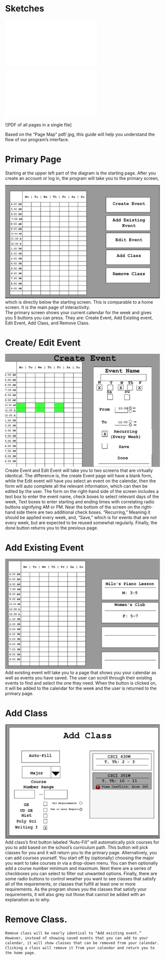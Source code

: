 # Sketches

![PDF of Sketch](/Sketch.pdf)

![PDF of Page Map](<./Page Map.pdf>)

![PDF of all pages in a single file]





Based on the “Page Map” pdf/ jpg, this guide will help you understand the flow of our program’s interface.

# Primary Page
Starting at the upper left part of the diagram is the starting page. After you create an account or log in, the program will take you to the primary screen,

![](Phase_I_Sketches/F2.jpg)<br/>
which is directly below the starting screen. This is comparable to a home screen. It is the main page of interactivity.<br/>
The primary screen shows your current calendar for the week and gives you 5 buttons you can press. They are: Create Event, Add Existing event,
Edit Event, Add Class, and Remove Class. 


# Create/ Edit Event

![](<Phase_I_Sketches/Screenshot 2022-09-28 170525.jpg>)<br/>
Create Event and Edit Event will take you to two screens that are virtually identical. The difference is, the create Event page will have a blank form, while the Edit event will have you select an event on the calendar, then the form will auto complete all the relevant information, which can then be edited by the user. The form on the right-hand side of the screen includes a text box to enter the event name, check boxes to select relevant days of the week, Text boxes to enter starting and ending times with correlating radio buttons signifying AM or PM. Near the bottom of the screen on the right-hand side there are two additional check boxes. “Recurring,” Meaning it should be applied every week, and, “Save,” which is for events that are not every week, but are expected to be reused somewhat regularly. Finally, the done button returns you to the previous page.


# Add Existing Event

![](<Phase_I_Sketches/Screenshot 2022-09-28 170550.jpg>)<br/>
	Add existing event will take you to a page that shows you your calendar as well as events you have saved.  The user can scroll through their existing events to find and select the one they need. When the button is clicked on, it will be added to the calendar for the week and the user is returned to the primary page.

# Add Class

![](<Phase_I_Sketches/Screenshot 2022-09-28 170614.jpg>)<br/>
	Add class’s first button labeled “Auto-Fill” will automatically pick courses for you to add based on the school’s curriculum path. This button will pick classes for you and it will return you to the primary page. Alternatively, you can add courses yourself. You start off by (optionally) choosing the major you want to take courses in via a drop-down menu. You can then optionally add a course number minimum and maximum. Next there are a series of checkboxes you can select to filter out unwanted options. Finally, there are some radio buttons to control weather you want to see classes that satisfy all of the requirements, or classes that fulfill at least one or more requirements. As the program shows you the classes that satisfy your requirements, it will also grey out those that cannot be added with an explanation as to why.

# Remove Class.
	Remove class will be nearly identical to “Add existing event.” However, instead of showing saved events that you can add to your calendar, it will show classes that can be removed from your calendar. Clicking a class will remove it from your calendar and return you to the home page.
